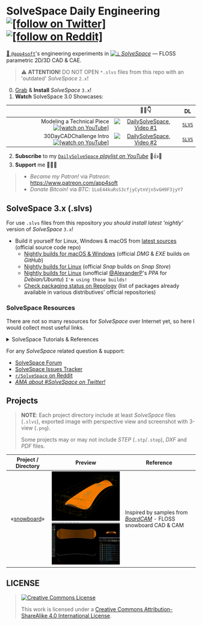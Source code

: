 # SolveSpace Daily Engineering [![`[follow on Twitter]`](https://img.shields.io/twitter/follow/app4soft?style=social&logo=twitter)](https://twitter.com/search?q=solvespace%20OR%20%23dailysolvespace%20from%3Aapp4soft&f=live) [![[`follow on Reddit`]](https://img.shields.io/reddit/user-karma/combined/app4soft?style=social)](https://old.reddit.com/u/app4soft)

[👷 `@app4soft`](https://twitter.com/app4soft)'s engineering experiments in [![⟂](https://raw.githubusercontent.com/solvespace/solvespace/master/res/freedesktop/solvespace-24x24.png) *SolveSpace*](https://solvespace.com) — FLOSS parametric 2D/3D CAD &amp; CAE.

> ⚠️ **ATTENTION!** DO NOT OPEN `*.slvs` files from this repo with an 'outdated' *SolveSpace* `2.x`!

0. [Grab](https://github.com/Symbian9/SolveSpace-Daily-Engineering#solvespace-3x-slvs) & **Install** *SolveSpace* `3.x`!
1. **Watch** SolveSpace 3.0 Showcases:

| | 🍿😎👇 | DL |
| ---: | :----: | :---: |
| Modeling a Technical Piece [![`[watch on YouTube]`](https://img.shields.io/youtube/views/1uZgUpjTg18?style=social&logo=youtube)](https://www.youtube.com/watch?v=1uZgUpjTg18&list=PL53gPqUkbj3JndwS2T410KTbBymaimbiD) | [![DailySolveSpace, Video #1](https://i.ytimg.com/vi/1uZgUpjTg18/mqdefault.jpg)](https://www.youtube.com/watch?v=1uZgUpjTg18&list=PL53gPqUkbj3JndwS2T410KTbBymaimbiD) | [`SLVS`](https://github.com/Symbian9/SolveSpace-Daily-Engineering/raw/master/cadtober/cadtober2020-day2.slvs) |
| 30DayCADChallenge Intro [![`[watch on YouTube]`](https://img.shields.io/youtube/views/KY95-xrbSNo?style=social&logo=youtube)](https://www.youtube.com/watch?v=KY95-xrbSNo&list=PL53gPqUkbj3JndwS2T410KTbBymaimbiD)| [![DailySolveSpace, Video #2](https://i.ytimg.com/vi/KY95-xrbSNo/mqdefault.jpg)](https://www.youtube.com/watch?v=KY95-xrbSNo&list=PL53gPqUkbj3JndwS2T410KTbBymaimbiD) | [`SLVS`](https://github.com/Symbian9/SolveSpace-Daily-Engineering/raw/master/30DayCADChallenge/30daycadchallenge-intro.slvs) |
  
2. **Subscribe** to my [`DailySolveSpace` *playlist on YouTube*](https://www.youtube.com/playlist?list=PL53gPqUkbj3JndwS2T410KTbBymaimbiD) 🔔👍💬
3. **Support** me 💸🔀🚀
  > - *Became my Patron!* via *Patreon*: https://www.patreon.com/app4soft
  > - *Donate Bitcoin!* via *BTC*: `1LoE44kuRsS3cfjyCytnVjn5vGH9F3jyY7`

## SolveSpace 3.x (.slvs)

For use `.slvs` files from this repository *you should install latest 'nightly'* version of *SolveSpace* `3.x`!

- Build it yourself for Linux, Windows & macOS from [latest sources](https://github.com/solvespace/solvespace/tree/master) (official source code repo)
  - [Nightly builds for macOS & Windows](https://github.com/solvespace/solvespace/releases/tag/edge) (official *DMG* & *EXE* builds on *GitHub*)
  - [Nightly builds for Linux](https://snapcraft.io/solvespace) (official *Snap* builds on *Snap Store*)
  - [Nightly builds for Linux](https://notesalexp.org) (unofficial [@AlexanderP](http://github.com/alexanderp)'s *PPA* for *Debian/Ubuntu*) `I'm using those builds!`
  - [Check packaging status on Repology](https://repology.org/project/solvespace/versions) (list of packages already available in various distributives' official repositories)

### SolveSpace Resources

There are not so many resources for *SolveSpace* over Internet yet, so here I would collect most useful links.

<details>
  <summary>SolveSpace Tutorials & References</summary>

*In English:*

- http://solvespace.com
  - http://solvespace.com/features.pl
  - http://solvespace.com/tutorial.pl
  - http://solvespace.com/ref.pl
  - http://solvespace.com/tech.pl
  - http://solvespace.com/examples.pl
- https://solvespace.readthedocs.io/en/latest/
- http://www.farwire.net/SolveSpace-LearningGuide.htm

*In Russian:*

- https://habr.com/ru/post/324160/
  - https://habr.com/ru/post/324514/
  - https://habr.com/ru/post/325770/
  - https://habr.com/ru/post/335962/
- http://www.craftingbe.org/CAD/solvespace_rises.html ([mirror](https://crafting.be/2017/08/solvespace-rises/))

</details>

For any *SolveSpace* related question & support: 

- [SolveSpace Forum](http://solvespace.com/forum.pl)
- [SolveSpace Issues Tracker](https://github.com/solvespace/solvespace/issues)
- [`r/SolveSpace` on Reddit](https://reddit.com/r/solvespace)
- [*AMA about #SolveSpace on Twitter!*](https://twitter.com/intent/tweet?text=Hey%2C+%40app4soft%2C+I+have+a+question+about+%23SolveSpace%3A)

## Projects

> **NOTE**: Each project directory include at least *SolveSpace* files (`.slvs`), exported image with perspective view  and screenshot with 3-view (`.png`).
>
> Some projects may or may not include *STEP* (`.stp`/`.step`), *DXF* and *PDF* files.

| Project / Directory | Preview | Reference |
| :----: | :----: | ---- |
| «[snowboard](./snowboard)» | <img src="./snowboard/snowboard-1-slvs3.png" width="256"> <img src="./snowboard/snowboard-2-slvs3.png" width="256"> | Inspired by samples from [*BoardCAM*](https://github.com/BoardCAM/BoardCAM) - FLOSS snowboard CAD & CAM |

## LICENSE

> [![Creative Commons License](https://i.creativecommons.org/l/by-sa/4.0/88x31.png)](http://creativecommons.org/licenses/by-sa/4.0/)
>
> This work is licensed under a <a rel="license" href="http://creativecommons.org/licenses/by-sa/4.0/">Creative Commons Attribution-ShareAlike 4.0 International License</a>.
